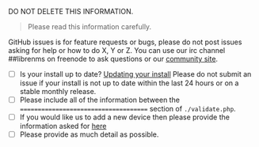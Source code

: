 DO NOT DELETE THIS INFORMATION.

> Please read this information carefully.

GitHub issues is for feature requests or bugs, please do not post issues asking for help or how to do X, Y or Z. 
You can use our irc channel ##librenms on freenode to ask questions or our [community site](https://community.librenms.org).

- [ ] Is your install up to date? [Updating your install](http://docs.librenms.org/General/Updating/)
      Please do not submit an issue if your install is not up to date within the last 24 hours or on a stable monthly release.
- [ ] Please include all of the information between the `====================================` section of `./validate.php`.
- [ ] If you would like us to add a new device then please provide the information asked for [here](http://docs.librenms.org/Support/FAQ/#faq20)
- [ ] Please provide as much detail as possible.
